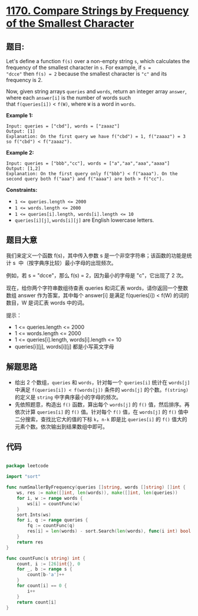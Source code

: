 # [1170. Compare Strings by Frequency of the Smallest Character](https://leetcode.com/problems/compare-strings-by-frequency-of-the-smallest-character/)

## 题目:

Let's define a function `f(s)` over a non-empty string `s`, which calculates the frequency of the smallest character in `s`. For example, if `s = "dcce"` then `f(s) = 2` because the smallest character is `"c"` and its frequency is 2.

Now, given string arrays `queries` and `words`, return an integer array `answer`, where each `answer[i]` is the number of words such that `f(queries[i])` < `f(W)`, where `W` is a word in `words`.

**Example 1:**

    Input: queries = ["cbd"], words = ["zaaaz"]
    Output: [1]
    Explanation: On the first query we have f("cbd") = 1, f("zaaaz") = 3 so f("cbd") < f("zaaaz").

**Example 2:**

    Input: queries = ["bbb","cc"], words = ["a","aa","aaa","aaaa"]
    Output: [1,2]
    Explanation: On the first query only f("bbb") < f("aaaa"). On the second query both f("aaa") and f("aaaa") are both > f("cc").

**Constraints:**

- `1 <= queries.length <= 2000`
- `1 <= words.length <= 2000`
- `1 <= queries[i].length, words[i].length <= 10`
- `queries[i][j]`, `words[i][j]` are English lowercase letters.


## 题目大意


我们来定义一个函数 f(s)，其中传入参数 s 是一个非空字符串；该函数的功能是统计 s  中（按字典序比较）最小字母的出现频次。

例如，若 s = "dcce"，那么 f(s) = 2，因为最小的字母是 "c"，它出现了 2 次。

现在，给你两个字符串数组待查表 queries 和词汇表 words，请你返回一个整数数组 answer 作为答案，其中每个 answer[i] 是满足 f(queries[i]) < f(W) 的词的数目，W 是词汇表 words 中的词。

提示：

- 1 <= queries.length <= 2000
- 1 <= words.length <= 2000
- 1 <= queries[i].length, words[i].length <= 10
- queries[i][j], words[i][j] 都是小写英文字母




## 解题思路

- 给出 2 个数组，`queries` 和 `words`，针对每一个 `queries[i]` 统计在 `words[j]` 中满足 `f(queries[i]) < f(words[j])` 条件的 `words[j]` 的个数。`f(string)` 的定义是 `string` 中字典序最小的字母的频次。
- 先依照题意，构造出 `f()` 函数，算出每个 `words[j]` 的 `f()` 值，然后排序。再依次计算 `queries[i]` 的 `f()` 值。针对每个 `f()` 值，在 `words[j]` 的 `f()` 值中二分搜索，查找比它大的值的下标 `k`，`n-k` 即是比 `queries[i]` 的 `f()` 值大的元素个数。依次输出到结果数组中即可。


## 代码

```go

package leetcode

import "sort"

func numSmallerByFrequency(queries []string, words []string) []int {
	ws, res := make([]int, len(words)), make([]int, len(queries))
	for i, w := range words {
		ws[i] = countFunc(w)
	}
	sort.Ints(ws)
	for i, q := range queries {
		fq := countFunc(q)
		res[i] = len(words) - sort.Search(len(words), func(i int) bool { return fq < ws[i] })
	}
	return res
}

func countFunc(s string) int {
	count, i := [26]int{}, 0
	for _, b := range s {
		count[b-'a']++
	}
	for count[i] == 0 {
		i++
	}
	return count[i]
}

```